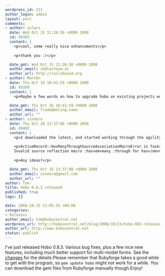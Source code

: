 ```yaml
--- 
wordpress_id: 211
author_login: admin
layout: post
comments: 
- author: solars
  date: Wed Oct 15 11:26:58 +0000 2008
  id: 49365
  content: |
    <p>cool, some really nice enhancements</p>
    
    <p>thank you :)</p>

  date_gmt: Wed Oct 15 11:26:58 +0000 2008
  author_email: cb@tachium.at
  author_url: http://railsbased.org
- author: MartOn
  date: Thu Oct 16 10:41:59 +0000 2008
  id: 49399
  content: |
    <p>Maybe a few words on how to upgrade hobo on existing projects would be nice?</p>

  date_gmt: Thu Oct 16 10:41:59 +0000 2008
  author_email: frode@meling.name
  author_url: ""
- author: sinobra
  date: Thu Oct 16 13:37:08 +0000 2008
  id: 49402
  content: |
    <p>I downloaded the latest, and started working through the agility tutorial.  Got to the point where I try to create tasks, and got this error:</p>
    
    <p>ActiveRecord::HasManyThroughSourceAssociationMacroError in TasksController#new 
    Invalid source reflection macro :has<em>many :through for has</em>many :users, :through => :task_assignments.  Use :source to specify the source reflection.</p>
    
    <p>Any ideas?</p>

  date_gmt: Thu Oct 16 13:37:08 +0000 2008
  author_email: sinobra@gmail.com
  author_url: ""
author: Tom
title: Hobo 0.8.3 released
published: true
tags: []

date: 2008-10-15 11:05:55 +00:00
categories: 
- Releases
author_email: tom@hobocentral.net
wordpress_url: http://hobocentral.net/blog/2008/10/15/hobo-083-released/
author_url: http://www.hobocentral.net
status: publish
---
```

I've just released Hobo 0.8.3. Various bug fixes, plus a few nice new features, including much better support for multi-model forms. See the [changes](/gems/CHANGES.txt) for the details.Please remember that Rubyforge takes a good while to get with the program, so `gem update hobo` might not work for a while. You can download the gem files from Rubyforge manually though.Enjoy!

